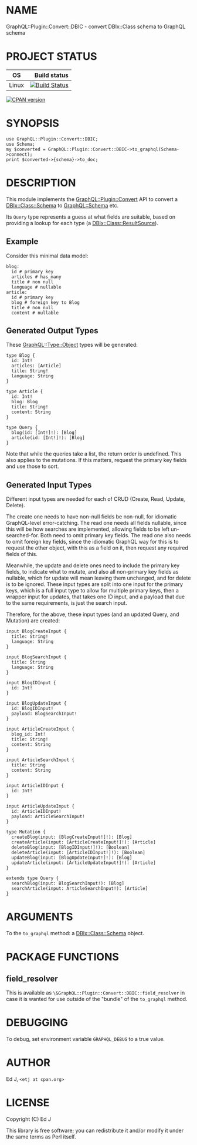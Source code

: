 # NAME

GraphQL::Plugin::Convert::DBIC - convert DBIx::Class schema to GraphQL schema

# PROJECT STATUS

| OS      |  Build status |
|:-------:|--------------:|
| Linux   | [![Build Status](https://travis-ci.org/graphql-perl/GraphQL-Plugin-Convert-DBIC.svg?branch=master)](https://travis-ci.org/graphql-perl/GraphQL-Plugin-Convert-DBIC) |

[![CPAN version](https://badge.fury.io/pl/GraphQL-Plugin-Convert-DBIC.svg)](https://metacpan.org/pod/GraphQL::Plugin::Convert::DBIC)

# SYNOPSIS

    use GraphQL::Plugin::Convert::DBIC;
    use Schema;
    my $converted = GraphQL::Plugin::Convert::DBIC->to_graphql(Schema->connect);
    print $converted->{schema}->to_doc;

# DESCRIPTION

This module implements the [GraphQL::Plugin::Convert](https://metacpan.org/pod/GraphQL::Plugin::Convert) API to convert
a [DBIx::Class::Schema](https://metacpan.org/pod/DBIx::Class::Schema) to [GraphQL::Schema](https://metacpan.org/pod/GraphQL::Schema) etc.

Its `Query` type represents a guess at what fields are suitable, based
on providing a lookup for each type (a [DBIx::Class::ResultSource](https://metacpan.org/pod/DBIx::Class::ResultSource)).

## Example

Consider this minimal data model:

    blog:
      id # primary key
      articles # has_many
      title # non null
      language # nullable
    article:
      id # primary key
      blog # foreign key to Blog
      title # non null
      content # nullable

## Generated Output Types

These [GraphQL::Type::Object](https://metacpan.org/pod/GraphQL::Type::Object) types will be generated:

    type Blog {
      id: Int!
      articles: [Article]
      title: String!
      language: String
    }

    type Article {
      id: Int!
      blog: Blog
      title: String!
      content: String
    }

    type Query {
      blog(id: [Int!]!): [Blog]
      article(id: [Int!]!): [Blog]
    }

Note that while the queries take a list, the return order is
undefined. This also applies to the mutations. If this matters, request
the primary key fields and use those to sort.

## Generated Input Types

Different input types are needed for each of CRUD (Create, Read, Update,
Delete).

The create one needs to have non-null fields be non-null, for idiomatic
GraphQL-level error-catching. The read one needs all fields nullable,
since this will be how searches are implemented, allowing fields to be
left un-searched-for. Both need to omit primary key fields. The read
one also needs to omit foreign key fields, since the idiomatic GraphQL
way for this is to request the other object, with this as a field on it,
then request any required fields of this.

Meanwhile, the update and delete ones need to include the primary key
fields, to indicate what to mutate, and also all non-primary key fields
as nullable, which for update will mean leaving them unchanged, and for
delete is to be ignored. These input types are split into one input
for the primary keys, which is a full input type to allow for multiple
primary keys, then a wrapper input for updates, that takes one ID input,
and a payload that due to the same requirements, is just the search input.

Therefore, for the above, these input types (and an updated Query,
and Mutation) are created:

    input BlogCreateInput {
      title: String!
      language: String
    }

    input BlogSearchInput {
      title: String
      language: String
    }

    input BlogIDInput {
      id: Int!
    }

    input BlogUpdateInput {
      id: BlogIDInput!
      payload: BlogSearchInput!
    }

    input ArticleCreateInput {
      blog_id: Int!
      title: String!
      content: String
    }

    input ArticleSearchInput {
      title: String
      content: String
    }

    input ArticleIDInput {
      id: Int!
    }

    input ArticleUpdateInput {
      id: ArticleIDInput!
      payload: ArticleSearchInput!
    }

    type Mutation {
      createBlog(input: [BlogCreateInput!]!): [Blog]
      createArticle(input: [ArticleCreateInput!]!): [Article]
      deleteBlog(input: [BlogIDInput!]!): [Boolean]
      deleteArticle(input: [ArticleIDInput!]!): [Boolean]
      updateBlog(input: [BlogUpdateInput!]!): [Blog]
      updateArticle(input: [ArticleUpdateInput!]!): [Article]
    }

    extends type Query {
      searchBlog(input: BlogSearchInput!): [Blog]
      searchArticle(input: ArticleSearchInput!): [Article]
    }

# ARGUMENTS

To the `to_graphql` method: a  [DBIx::Class::Schema](https://metacpan.org/pod/DBIx::Class::Schema) object.

# PACKAGE FUNCTIONS

## field\_resolver

This is available as `\&GraphQL::Plugin::Convert::DBIC::field_resolver`
in case it is wanted for use outside of the "bundle" of the `to_graphql`
method.

# DEBUGGING

To debug, set environment variable `GRAPHQL_DEBUG` to a true value.

# AUTHOR

Ed J, `<etj at cpan.org>`

# LICENSE

Copyright (C) Ed J

This library is free software; you can redistribute it and/or modify
it under the same terms as Perl itself.
